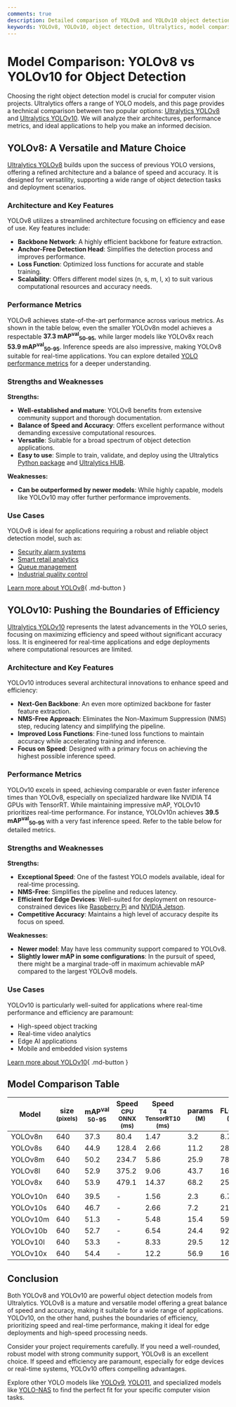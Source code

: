 ```yaml
---
comments: true
description: Detailed comparison of YOLOv8 and YOLOv10 object detection models. Explore performance, architecture, and ideal use cases for your vision projects.
keywords: YOLOv8, YOLOv10, object detection, Ultralytics, model comparison, computer vision, real-time AI, edge AI, YOLO models
---
```


# Model Comparison: YOLOv8 vs YOLOv10 for Object Detection

Choosing the right object detection model is crucial for computer vision projects. Ultralytics offers a range of YOLO models, and this page provides a technical comparison between two popular options: [Ultralytics YOLOv8](https://docs.ultralytics.com/models/yolov8/) and [Ultralytics YOLOv10](https://docs.ultralytics.com/models/yolov10/). We will analyze their architectures, performance metrics, and ideal applications to help you make an informed decision.

<script async src="https://cdn.jsdelivr.net/npm/chart.js"></script>
<script defer src="../../javascript/benchmark.js"></script>

<canvas id="modelComparisonChart" width="1024" height="400" active-models='["YOLOv8", "YOLOv10"]'></canvas>

## YOLOv8: A Versatile and Mature Choice

[Ultralytics YOLOv8](https://github.com/ultralytics/ultralytics) builds upon the success of previous YOLO versions, offering a refined architecture and a balance of speed and accuracy. It is designed for versatility, supporting a wide range of object detection tasks and deployment scenarios.

### Architecture and Key Features

YOLOv8 utilizes a streamlined architecture focusing on efficiency and ease of use. Key features include:

- **Backbone Network**: A highly efficient backbone for feature extraction.
- **Anchor-Free Detection Head**: Simplifies the detection process and improves performance.
- **Loss Function**: Optimized loss functions for accurate and stable training.
- **Scalability**: Offers different model sizes (n, s, m, l, x) to suit various computational resources and accuracy needs.

### Performance Metrics

YOLOv8 achieves state-of-the-art performance across various metrics. As shown in the table below, even the smaller YOLOv8n model achieves a respectable **37.3 mAP<sup>val</sup><sub>50-95</sub>**, while larger models like YOLOv8x reach **53.9 mAP<sup>val</sup><sub>50-95</sub>**. Inference speeds are also impressive, making YOLOv8 suitable for real-time applications. You can explore detailed [YOLO performance metrics](https://docs.ultralytics.com/guides/yolo-performance-metrics/) for a deeper understanding.

### Strengths and Weaknesses

**Strengths:**

- **Well-established and mature**: YOLOv8 benefits from extensive community support and thorough documentation.
- **Balance of Speed and Accuracy**: Offers excellent performance without demanding excessive computational resources.
- **Versatile**: Suitable for a broad spectrum of object detection applications.
- **Easy to use**: Simple to train, validate, and deploy using the Ultralytics [Python package](https://pypi.org/project/ultralytics/) and [Ultralytics HUB](https://docs.ultralytics.com/hub/).

**Weaknesses:**

- **Can be outperformed by newer models**: While highly capable, models like YOLOv10 may offer further performance improvements.

### Use Cases

YOLOv8 is ideal for applications requiring a robust and reliable object detection model, such as:

- [Security alarm systems](https://www.ultralytics.com/blog/security-alarm-system-projects-with-ultralytics-yolov8)
- [Smart retail analytics](https://www.ultralytics.com/blog/ai-for-smarter-retail-inventory-management)
- [Queue management](https://docs.ultralytics.com/guides/queue-management/)
- [Industrial quality control](https://www.ultralytics.com/solutions/ai-in-manufacturing)

[Learn more about YOLOv8](https://docs.ultralytics.com/models/yolov8/){ .md-button }

## YOLOv10: Pushing the Boundaries of Efficiency

[Ultralytics YOLOv10](https://docs.ultralytics.com/models/yolov10/) represents the latest advancements in the YOLO series, focusing on maximizing efficiency and speed without significant accuracy loss. It is engineered for real-time applications and edge deployments where computational resources are limited.

### Architecture and Key Features

YOLOv10 introduces several architectural innovations to enhance speed and efficiency:

- **Next-Gen Backbone**: An even more optimized backbone for faster feature extraction.
- **NMS-Free Approach**: Eliminates the Non-Maximum Suppression (NMS) step, reducing latency and simplifying the pipeline.
- **Improved Loss Functions**: Fine-tuned loss functions to maintain accuracy while accelerating training and inference.
- **Focus on Speed**: Designed with a primary focus on achieving the highest possible inference speed.

### Performance Metrics

YOLOv10 excels in speed, achieving comparable or even faster inference times than YOLOv8, especially on specialized hardware like NVIDIA T4 GPUs with TensorRT. While maintaining impressive mAP, YOLOv10 prioritizes real-time performance. For instance, YOLOv10n achieves **39.5 mAP<sup>val</sup><sub>50-95</sub>** with a very fast inference speed. Refer to the table below for detailed metrics.

### Strengths and Weaknesses

**Strengths:**

- **Exceptional Speed**: One of the fastest YOLO models available, ideal for real-time processing.
- **NMS-Free**: Simplifies the pipeline and reduces latency.
- **Efficient for Edge Devices**: Well-suited for deployment on resource-constrained devices like [Raspberry Pi](https://docs.ultralytics.com/guides/raspberry-pi/) and [NVIDIA Jetson](https://docs.ultralytics.com/guides/nvidia-jetson/).
- **Competitive Accuracy**: Maintains a high level of accuracy despite its focus on speed.

**Weaknesses:**

- **Newer model**: May have less community support compared to YOLOv8.
- **Slightly lower mAP in some configurations**: In the pursuit of speed, there might be a marginal trade-off in maximum achievable mAP compared to the largest YOLOv8 models.

### Use Cases

YOLOv10 is particularly well-suited for applications where real-time performance and efficiency are paramount:

- High-speed object tracking
- Real-time video analytics
- Edge AI applications
- Mobile and embedded vision systems

[Learn more about YOLOv10](https://docs.ultralytics.com/models/yolov10/){ .md-button }

## Model Comparison Table

| Model    | size<br><sup>(pixels) | mAP<sup>val<br>50-95 | Speed<br><sup>CPU ONNX<br>(ms) | Speed<br><sup>T4 TensorRT10<br>(ms) | params<br><sup>(M) | FLOPs<br><sup>(B) |
| -------- | --------------------- | -------------------- | ------------------------------ | ----------------------------------- | ------------------ | ----------------- |
| YOLOv8n  | 640                   | 37.3                 | 80.4                           | 1.47                                | 3.2                | 8.7               |
| YOLOv8s  | 640                   | 44.9                 | 128.4                          | 2.66                                | 11.2               | 28.6              |
| YOLOv8m  | 640                   | 50.2                 | 234.7                          | 5.86                                | 25.9               | 78.9              |
| YOLOv8l  | 640                   | 52.9                 | 375.2                          | 9.06                                | 43.7               | 165.2             |
| YOLOv8x  | 640                   | 53.9                 | 479.1                          | 14.37                               | 68.2               | 257.8             |
|          |                       |                      |                                |                                     |                    |                   |
| YOLOv10n | 640                   | 39.5                 | -                              | 1.56                                | 2.3                | 6.7               |
| YOLOv10s | 640                   | 46.7                 | -                              | 2.66                                | 7.2                | 21.6              |
| YOLOv10m | 640                   | 51.3                 | -                              | 5.48                                | 15.4               | 59.1              |
| YOLOv10b | 640                   | 52.7                 | -                              | 6.54                                | 24.4               | 92.0              |
| YOLOv10l | 640                   | 53.3                 | -                              | 8.33                                | 29.5               | 120.3             |
| YOLOv10x | 640                   | 54.4                 | -                              | 12.2                                | 56.9               | 160.4             |

## Conclusion

Both YOLOv8 and YOLOv10 are powerful object detection models from Ultralytics. YOLOv8 is a mature and versatile model offering a great balance of speed and accuracy, making it suitable for a wide range of applications. YOLOv10, on the other hand, pushes the boundaries of efficiency, prioritizing speed and real-time performance, making it ideal for edge deployments and high-speed processing needs.

Consider your project requirements carefully. If you need a well-rounded, robust model with strong community support, YOLOv8 is an excellent choice. If speed and efficiency are paramount, especially for edge devices or real-time systems, YOLOv10 offers compelling advantages.

Explore other YOLO models like [YOLOv9](https://docs.ultralytics.com/models/yolov9/), [YOLO11](https://docs.ultralytics.com/models/yolo11/), and specialized models like [YOLO-NAS](https://docs.ultralytics.com/models/yolo-nas/) to find the perfect fit for your specific computer vision tasks.
